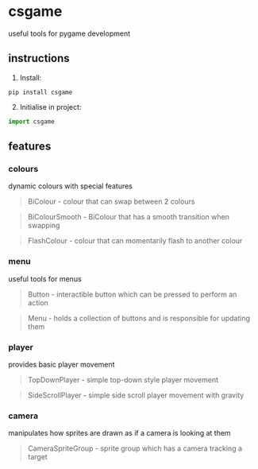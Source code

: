 # csgame
useful tools for pygame development

## instructions
1. Install:
```
pip install csgame
```
2. Initialise in project:
``` python
import csgame
```

## features
### colours
dynamic colours with special features
> BiColour - colour that can swap between 2 colours

> BiColourSmooth - BiColour that has a smooth transition when swapping

> FlashColour - colour that can momentarily flash to another colour

### menu
useful tools for menus
> Button - interactible button which can be pressed to perform an action

> Menu - holds a collection of buttons and is responsible for updating them

### player
provides basic player movement
> TopDownPlayer - simple top-down style player movement

> SideScrollPlayer - simple side scroll player movement with gravity

### camera
manipulates how sprites are drawn as if a camera is looking at them
> CameraSpriteGroup - sprite group which has a camera tracking a target